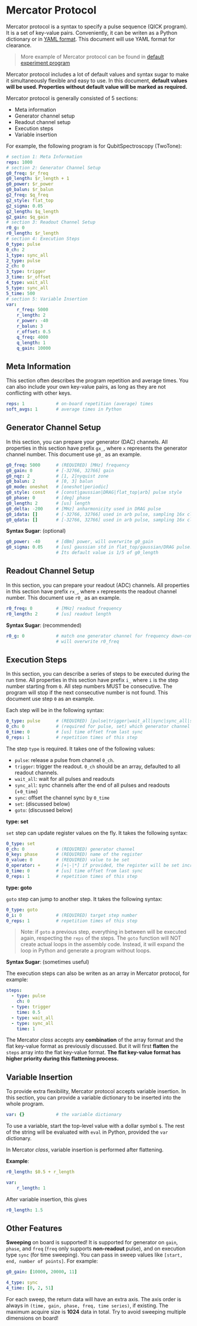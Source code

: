 # Mercator Protocol

Mercator protocol is a syntax to specify a pulse sequence (QICK program). It is a set of key-value pairs. Conveniently, it can be writen as a Python dictionary or in [YAML format](https://en.wikipedia.org/wiki/YAML). This document will use YAML format for clearance.

> More example of Mercator protocol can be found in [default experiment program](https://github.com/clelandlab/quick/blob/main/constants/experiment.yml)

Mercator protocol includes a lot of default values and syntax sugar to make it simultaneously flexible and easy to use. In this document, **default values will be used. Properties without default value will be marked as required.**

Mercator protocol is generally consisted of 5 sections:

- Meta information
- Generator channel setup
- Readout channel setup
- Execution steps
- Variable insertion

For example, the following program is for QubitSpectroscopy (TwoTone):

```yaml
# section 1: Meta Information
reps: 1000
# section 2: Generator Channel Setup
g0_freq: $r_freq
g0_length: $r_length + 1
g0_power: $r_power
g0_balun: $r_balun
g2_freq: $q_freq
g2_style: flat_top
g2_sigma: 0.05
g2_length: $q_length
g2_gain: $q_gain
# section 3: Readout Channel Setup
r0_g: 0
r0_length: $r_length
# section 4: Execution Steps
0_type: pulse
0_ch: 2
1_type: sync_all
2_type: pulse
2_ch: 0
3_type: trigger
3_time: $r_offset
4_type: wait_all
5_type: sync_all
5_time: 500
# section 5: Variable Insertion
var:
    r_freq: 5000
    r_length: 2
    r_power: -40
    r_balun: 3
    r_offset: 0.5
    q_freq: 4000
    q_length: 1
    q_gain: 10000
```

## Meta Information

This section often describes the program repetition and average times. You can also include your own key-value pairs, as long as they are not conflicting with other keys.

```yaml
reps: 1            # on-board repetition (average) times
soft_avgs: 1       # average times in Python
```

## Generator Channel Setup

In this section, you can prepare your generator (DAC) channels. All properties in this section have prefix `gx_`, where `x` represents the generator channel number. This document use `g0_` as an example.

```yaml
g0_freq: 5000      # (REQUIRED) [MHz] frequency
g0_gain: 0         # [-32766, 32766] gain
g0_nqz: 2          # [1, 2]nyquist zone
g0_balun: 2        # [0, 3] balun
g0_mode: oneshot   # [oneshot|periodic]
g0_style: const    # [const|gaussian|DRAG|flat_top|arb] pulse style
g0_phase: 0        # [deg] phase
g0_length: 2       # [us] length
g0_delta: -200     # [MHz] anharmonicity used in DRAG pulse
g0_idata: []       # [-32766, 32766] used in arb pulse, sampling 16x clock ticks
g0_qdata: []       # [-32766, 32766] used in arb pulse, sampling 16x clock ticks
```

**Syntax Sugar**: (optional)

```yaml
g0_power: -40      # [dBm] power, will overwrite g0_gain
g0_sigma: 0.05     # [us] gaussian std in flat_top/gaussian/DRAG pulse.
                   # Its default value is 1/5 of g0_length
```

## Readout Channel Setup

In this section, you can prepare your readout (ADC) channels. All properties in this section have prefix `rx_`, where `x` represents the readout channel number. This document use `r0_` as an example.

```yaml
r0_freq: 0         # [MHz] readout frequency
r0_length: 2       # [us] readout length
```

**Syntax Sugar**: (recommended)

```yaml
r0_g: 0            # match one generator channel for frequency down-conversion
                   # will overwrite r0_freq
```

## Execution Steps

In this section, you can describe a series of steps to be executed during the run time. All properties in this section have prefix `i_` where `i` is the step number starting from `0`. All step numbers MUST be consecutive. The program will stop if the next consecutive number is not found. This document use step `0` as an example.

Each step will be in the following syntax: 

```yaml
0_type: pulse      # (REQUIRED) [pulse|trigger|wait_all|sync|sync_all|set|goto]
0_ch: 0            # (required for pulse, set) which generator channel pulse
0_time: 0          # [us] time offset from last sync
0_reps: 1          # repetition times of this step
```

The step `type` is required. It takes one of the following values:

- `pulse`: release a pulse from channel `0_ch`.
- `trigger`: trigger the readout. `0_ch` should be an array, defaulted to all readout channels.
- `wait_all`: wait for all pulses and readouts
- `sync_all`: sync channels after the end of all pulses and readouts (+`0_time`)
- `sync`: offset the channel sync by `0_time`
- `set`: (discussed below)
- `goto`: (discussed below)

**type: set**

`set` step can update register values on the fly. It takes the following syntax:

```yaml
0_type: set
0_ch: 0            # (REQUIRED) generator channel
0_key: phase       # (REQUIRED) name of the register
0_value: 0         # (REQUIRED) value to be set
0_operator: +      # [+|-|*] if provided, the register will be set incrementally.
0_time: 0          # [us] time offset from last sync
0_reps: 1          # repetition times of this step
```

**type: goto**

`goto` step can jump to another step. It takes the following syntax:

```yaml
0_type: goto
0_i: 0             # (REQUIRED) target step number
0_reps: 1          # repetition times of this step
```

> Note: if `goto` a previous step, everything in between will be executed again, respecting the `reps` of the steps. The `goto` function will NOT create actual loops in the assembly code. Instead, it will expand the loop in Python and generate a program without loops.

**Syntax Sugar**: (sometimes useful)

The execution steps can also be writen as an array in Mercator protocol, for example:

```yaml
steps:
  - type: pulse
    ch: 0
  - type: trigger
    time: 0.5
  - type: wait_all
  - type: sync_all
    time: 1
```

The Mercator *class* accepts any **combination** of the array format and the flat key-value format as previously discussed. But it will first **flatten** the `steps` array into the flat key-value format. **The flat key-value format has higher priority during this flattening process.**

## Variable Insertion

To provide extra flexibility, Mercator protocol accepts variable insertion. In this section, you can provide a variable dictionary to be inserted into the whole program.

```yaml
var: {}            # the variable dictionary
```

To use a variable, start the top-level value with a dollar symbol `$`. The rest of the string will be evaluated with `eval` in Python, provided the `var` dictionary.

In Mercator *class*, variable insertion is performed after flattening.

**Example**:

```yaml
r0_length: $0.5 + r_length

var: 
    r_length: 1
```

After variable insertion, this gives

```yaml
r0_length: 1.5
```

## Other Features

**Sweeping** on board is supported! It is supported for generator on `gain`, `phase`, and `freq` (`freq` only supports **non-readout** pulse), and on execution type `sync` (for time sweeping). You can pass in sweep values like `[start, end, number of points]`. For example:

```yaml
g0_gain: [10000, 20000, 11]

4_type: sync
4_time: [0, 2, 51]
```

For each sweep, the return data will have an extra axis. The axis order is always in `(time, gain, phase, freq, time series)`, if existing. The maximum acquire size is **1024** data in total. Try to avoid sweeping multiple dimensions on board!
